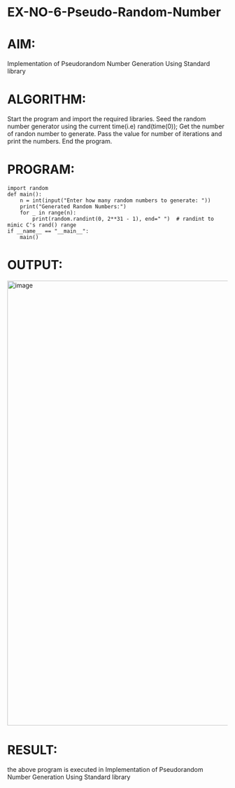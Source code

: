 # EX-NO-6-Pseudo-Random-Number

# AIM: 
Implementation of Pseudorandom Number Generation Using Standard library

# ALGORITHM:
Start the program and import the required libraries.
Seed the random number generator using the current time(i.e) rand(time(0));
Get the number of randon number to generate.
Pass the value for number of iterations and print the numbers.
End the program.

# PROGRAM:
~~~
import random
def main():
    n = int(input("Enter how many random numbers to generate: "))
    print("Generated Random Numbers:")
    for _ in range(n):
        print(random.randint(0, 2**31 - 1), end=" ")  # randint to mimic C's rand() range
if __name__ == "__main__":
    main()
~~~
# OUTPUT:
<img width="1917" height="1015" alt="image" src="https://github.com/user-attachments/assets/7edeaae6-b279-46b9-9f32-bf1d859596c5" />

# RESULT:
the above program is executed in Implementation of Pseudorandom Number Generation Using Standard library
